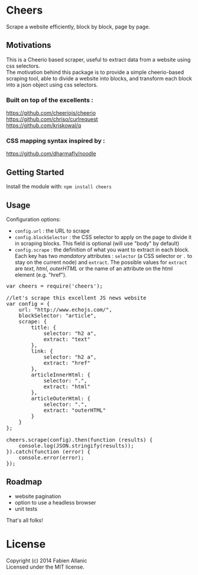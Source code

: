 Cheers
==========

Scrape a website efficiently, block by block, page by page.

## Motivations

This is a Cheerio based scraper, useful to extract data from a website using css selectors.<br>
The motivation behind this package is to provide a simple cheerio-based scraping tool, able to divide a website into blocks, and transform each block into a json object using css selectors.

### Built on top of the excellents :

https://github.com/cheeriojs/cheerio<br>
https://github.com/chriso/curlrequest<br>
https://github.com/kriskowal/q<br>

### CSS mapping syntax inspired by :

https://github.com/dharmafly/noodle

## Getting Started

Install the module with: `npm install cheers`

## Usage

Configuration options:

- `config.url` : the URL to scrape
- `config.blockSelector` : the CSS selector to apply on the page to divide it in scraping blocks. This field is optional (will use "body" by default)
- `config.scrape` : the definition of what you want to extract in each block. Each key has two *mandatory* attributes : `selector` (a CSS selector or `.` to stay on the current node) and `extract`. The possible values for `extract` are *text*, *html*, *outerHTML* or the name of an attribute on the html element (e.g. "href").


<pre>
var cheers = require('cheers');

//let's scrape this excellent JS news website
var config = {
    url: "http://www.echojs.com/",
    blockSelector: "article",
    scrape: {
        title: {
            selector: "h2 a",
            extract: "text"
        },
        link: {
            selector: "h2 a",
            extract: "href"
        },
        articleInnerHtml: {
            selector: ".",
            extract: "html"
        },
        articleOuterHtml: {
            selector: ".",
            extract: "outerHTML"
        }
    }
};

cheers.scrape(config).then(function (results) {
    console.log(JSON.stringify(results));
}).catch(function (error) {
    console.error(error);
});
</pre>

## Roadmap

- website pagination
- option to use a headless browser
- unit tests

That's all folks!

# License
Copyright (c) 2014 Fabien Allanic  
Licensed under the MIT license.